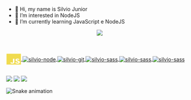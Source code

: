 - 👋 Hi, my name is  Silvio Junior
- 👀 I’m interested in  NodeJS
- 🌱 I’m currently learning  JavaScript e NodeJS

<div align="center">
  <a href="https://github.com/silviomgj">
  <img height="200em" src="https://github-readme-stats.vercel.app/api?username=silviomgj&show_icons=true&theme=merko&include_all_commits=true&count_private=true"/>
</div>

##

<div style="display: inline_block"><br>
  <img align="center" alt="silvio-js" height="30" width="40" src="https://raw.githubusercontent.com/devicons/devicon/master/icons/javascript/javascript-plain.svg">
  <img align="center" alt="silvio-node" height="30" width="40" src="https://cdn.jsdelivr.net/gh/devicons/devicon/icons/nodejs/nodejs-original.svg" />
  <img align="center" alt="silvio-git" height="30" width="40" src="https://cdn.jsdelivr.net/gh/devicons/devicon/icons/git/git-original.svg" />
  <img align="center" alt="silvio-sass" height="30" width="40" src="https://cdn.jsdelivr.net/gh/devicons/devicon/icons/sass/sass-original.svg" />
  <img align="center" alt="silvio-sass" height="30" width="40" src="https://cdn.jsdelivr.net/gh/devicons/devicon/icons/mongodb/mongodb-original-wordmark.svg" />
  <img align="center" alt="silvio-sass" height="30" width="40" src="https://cdn.jsdelivr.net/gh/devicons/devicon/icons/mysql/mysql-original.svg" />
  </div>
  
  ##
  
  <div> 
  <a href="https://www.linkedin.com/in/silvio-junior-38a06622b" target="_blank"><img src="https://img.shields.io/badge/-LinkedIn-%230077B5?style=for-the-badge&logo=linkedin&logoColor=white" target="_blank"></a> 
  <a href = "mailto:moreirasilvio27@gmail.com"><img src="https://img.shields.io/badge/-Gmail-%23333?style=for-the-badge&logo=gmail&logoColor=white" target="_blank"></a>
  <a href="https://www.instagram.com/____junin___" target="_blank"><img src="https://img.shields.io/badge/-Instagram-%23E4405F?style=for-the-badge&logo=instagram&logoColor=white" target="_blank"></a>
  </div>

  ![Snake animation](https://github.com/silviomgj/silviomgj/blob/output/github-contribution-grid-snake.svg)
 
</div>
